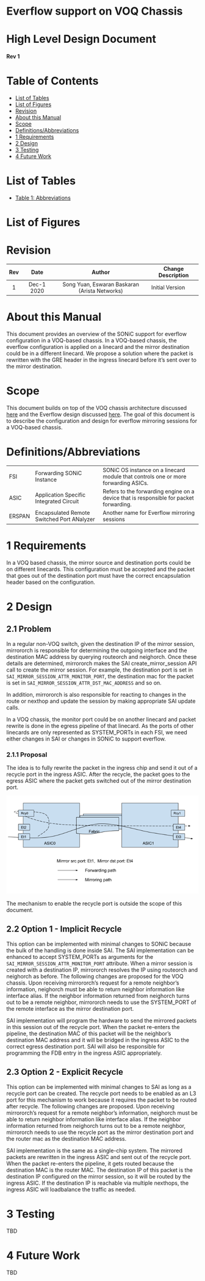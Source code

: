 # Everflow support on VOQ Chassis

# High Level Design Document
#### Rev 1

# Table of Contents
* [List of Tables](#list-of-tables)
* [List of Figures](#list-of-figures)
* [Revision](#revision)
* [About this Manual](#about-this-manual)
* [Scope](#scope)
* [Definitions/Abbreviations](#definitionsabbreviations)
* [1 Requirements](#1-requirements)
* [2 Design](#2-design)
* [3 Testing](#3-testing)
* [4 Future Work](#4-future-work)

# List of Tables
* [Table 1: Abbreviations](#definitionsabbreviations)

# List of Figures

# Revision
| Rev |     Date    |       Author       | Change Description |      
|:---:|:-----------:|:------------------:|--------------------|
| 1 | Dec-1 2020 | Song Yuan, Eswaran Baskaran (Arista Networks) | Initial Version |

# About this Manual

This document provides an overview of the SONiC support for everflow configuration in a VOQ-based chassis. In a VOQ-based chassis, the everflow configuration is applied on a linecard and the mirror destination could be in a different linecard. We propose a solution where the packet is rewritten with the GRE header in the ingress linecard before it’s sent over to the mirror destination. 

# Scope

This document builds on top of the VOQ chassis architecture discussed [here](https://github.com/Azure/SONiC/blob/master/doc/voq/architecture.md) and the Everflow design discussed [here](https://github.com/Azure/SONiC/wiki/Everflow-High-Level-Design#3138-mirror-api). The goal of this document is to describe the configuration and design for everflow mirroring sessions for a VOQ-based chassis.

# Definitions/Abbreviations

|      |                    |                                |
|------|--------------------|--------------------------------|
| FSI | Forwarding SONiC Instance | SONiC OS instance on a linecard module that controls one or more forwarding ASICs. |
| ASIC | Application Specific Integrated Circuit | Refers to the forwarding engine on a device that is responsible for packet forwarding. |
| ERSPAN | Encapsulated Remote Switched Port ANalyzer | Another name for Everflow mirroring sessions |

# 1 Requirements

In a VOQ based chassis, the mirror source and destination ports could be on different linecards. This configuration must be accepted and the packet that goes out of the destination port must have the correct encapsulation header based on the configuration.

# 2 Design

## 2.1 Problem

In a regular non-VOQ switch, given the destination IP of the mirror session, mirrororch is responsible for determining the outgoing interface and the destination MAC address by querying routeorch and neighorch. Once these details are determined, mirrororch makes the SAI create_mirror_session API call to create the mirror session. For example, the destination port is set in `SAI_MIRROR_SESSION_ATTR_MONITOR_PORT`, the destination mac for the packet is set in `SAI_MIRROR_SESSION_ATTR_DST_MAC_ADDRESS` and so on.

In addition, mirrororch is also responsible for reacting to changes in the route or nexthop and update the session by making appropriate SAI update calls.

In a VOQ chassis, the monitor port could be on another linecard and packet rewrite is done in the egress pipeline of that linecard. As the ports of other linecards are only represented as SYSTEM_PORTs in each FSI, we need either changes in SAI or changes in SONiC to support everflow.

### 2.1.1 Proposal

The idea is to fully rewrite the packet in the ingress chip and send it out of a recycle port in the ingress ASIC. After the recycle, the packet goes to the egress ASIC where the packet gets switched out of the mirror destination port.

![](../../images/voq/Everflow_voq.png)

The mechanism to enable the recycle port is outside the scope of this document.

## 2.2 Option 1 - Implicit Recycle

This option can be implemented with minimal changes to SONiC because the bulk of the handling is done inside SAI. The SAI implementation can be enhanced to accept SYSTEM_PORTs as arguments for the `SAI_MIRROR_SESSION_ATTR_MONITOR_PORT` attribute. When a mirror session is created with a destination IP, mirrororch resolves the IP using routeorch and neighorch as before. The following changes are proposed for the VOQ chassis.
Upon receiving mirrororch’s request for a remote neighbor’s information, neighorch must be able to return neighbor information like interface alias.
If the neighbor information returned from neighorch turns out to be a remote neighbor, mirrororch needs to use the SYSTEM_PORT of the remote interface as the mirror destination port.

SAI implementation will program the hardware to send the mirrored packets in this session out of the recycle port. When the packet re-enters the pipeline, the destination MAC of this packet will be the neighbor’s destination MAC address and it will be bridged in the ingress ASIC to the correct egress destination port. SAI will also be responsible for programming the FDB entry in the ingress ASIC appropriately.

## 2.3 Option 2 - Explicit Recycle

This option can be implemented with minimal changes to SAI as long as a recycle port can be created. The recycle port needs to be enabled as an L3 port for this mechanism to work because it requires the packet to be routed after recycle. The following changes are proposed.
Upon receiving mirrororch’s request for a remote neighbor’s information, neighorch must be able to return neighbor information like interface alias.
If the neighbor information returned from neighorch turns out to be a remote neighbor, mirrororch needs to use the recycle port as the mirror destination port and the router mac as the destination MAC address.

SAI implementation is the same as a single-chip system. The mirrored packets are rewritten in the ingress ASIC and sent out of the recycle port. When the packet re-enters the pipeline, it gets routed because the destination MAC is the router MAC. The destination IP of this packet is the destination IP configured on the mirror session, so it will be routed by the ingress ASIC. If the destination IP is reachable via multiple nexthops, the ingress ASIC will loadbalance the traffic as needed.

# 3 Testing
TBD

# 4 Future Work
TBD
